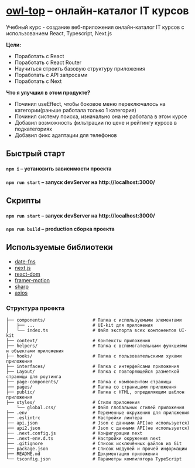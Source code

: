 # [owl-top](https://owl-top.netlify.app/courses/financial-analytics) – онлайн-каталог IT курсов 

Учебный курс - создание веб-приложения онлайн-каталог IT курсов с использованием React, Typescript, Next.js

**Цели:**

- Поработать с React
- Поработать с React Router
- Научиться строить базовую структуру приложения
- Поработать с API запросами
- Поработать с Next

**Что я улучшил в этом продукте?**
- Починил useEffect, чтобы боковое меню переключалось на категории(раньше работала только 1 категория)
- Починил систему поиска, изначально она не работала в этом курсе
- Добавил возможность фильтрации по цене и рейтингу курсов в подкатегориях
- Добавил фикс адаптации для телефонов

## Быстрый старт

#### `npm i` – установить зависимости проекта

#### `npm run start` – запуск devServer на http://localhost:3000/

## Скрипты

#### `npm run start` – запуск devServer на http://localhost:3000/

#### `npm run build` – production сборка проекта

## Используемые библиотеки

- [date-fns](https://github.com/date-fns/date-fns)
- [next.js](https://github.com/vercel/next.js/)
- [react-dom](https://github.com/facebook/react/tree/main/packages/react-dom)
- [framer-motion](https://github.com/framer/motion)
- [sharp](https://github.com/lovell/sharp)
- [axios](https://github.com/axios/axios)

### Структура проекта

```
├── components/                  # Папка с используемыми элементами
│   ├── ...                      # UI-kit для приложения
│   └── index.ts                 # Файл экспорта всех компонентов UI-kit
├── context/                     # Контексты приложения
├── helpers/                     # Папка с вспомогательными функциями и объектами приложения
├── hooks/                       # Папка с пользовательскими хуками приложения
├── interfaces/                  # Папка с интерфейсами приложения
├── Layout/                      # Папка с повторяющейся разметкой страницы для роутинга
├── page-components/             # Папка с компонентом страницы
├── pages/                       # Папка со страницами приложения
├── public/                      # Папка с HTML, определяющим шаблон приложения
├── styles/                      # Стили приложения
    └── global.css/              # Файл глобальных стилей приложения
├── .env                         # Переменные окружения для приложения
├── .eslintrc                    # Настройки линтера
├── api.json                     # Json с данными API(не используется)
├── api2.json                    # Json с данными API(не используется)
├── .next.config.js              # Конфигурации next
├── .next-env.d.ts               # Настройки окружения next
├── .gitignore                   # Список исключённых файлов из Git
├── package.json                 # Список модулей и прочей информации
├── README.md                    # Документация приложения
└── tsconfig.json                # Параметры компилятора TypeScript
```

